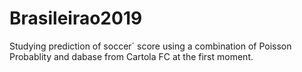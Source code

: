 # Brasileirao2019
Studying prediction of soccer´ score using a combination of Poisson Probablity and dabase from Cartola FC at the first moment. 
